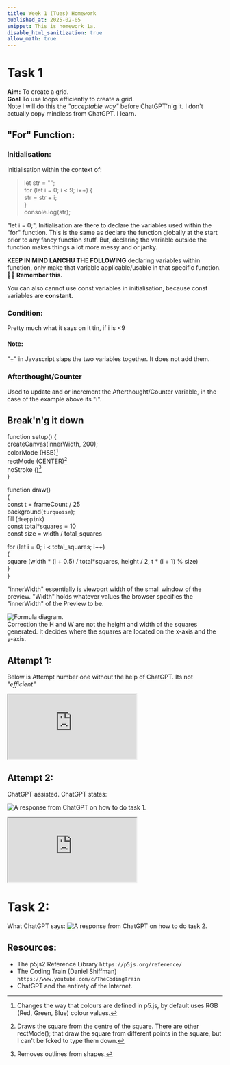 ```yaml
---
title: Week 1 (Tues) Homework
published_at: 2025-02-05
snippet: This is homework 1a.
disable_html_sanitization: true
allow_math: true
---
```


# Task 1

**Aim:** To create a grid.  
**Goal** To use loops efficiently to create a grid.  
Note I will do this the _"acceptable way"_ before ChatGPT'n'g it. I don't actually copy mindless from ChatGPT. I learn.

## "For" Function:

### Initialisation:

Initialisation within the context of:

> let str = "";  
>  for (let i = 0; i < 9; i++) {  
>  str = str + i;  
>  }  
>  console.log(str);

"let i = 0;", Initialisation are there to declare the variables used within the "for" function. This is the same as declare the function globally at the start prior to any fancy function stuff. But, declaring the variable outside the function makes things a lot more messy and or janky.

**KEEP IN MIND LANCHU THE FOLLOWING** declaring variables within function, only make that variable applicable/usable in that specific function. **🫵🏻 Remember this.**

You can also cannot use const variables in initialisation, because const variables are **constant.**

### Condition:

Pretty much what it says on it tin, if i is <9

#### Note:

"+" in Javascript slaps the two variables together. It does not add them.

### Afterthought/Counter

Used to update and or increment the Afterthought/Counter variable, in the case of the example above its "i".

## Break'n'g it down

function setup() {  
createCanvas(innerWidth, 200);  
colorMode (HSB)[^1]  
rectMode (CENTER)[^2]  
noStroke ()[^3]  
}

function draw()  
{  
const t = frameCount / 25  
background(`turquoise`);  
fill (`deeppink`)  
const total\*squares = 10  
const size = width / total_squares

for (let i = 0; i < total_squares; i++)  
{  
square (width * (i + 0.5) / total*squares, height / 2, t \* (i + 1) % size)  
}  
}

"innerWidth" essentially is viewport width of the small window of the preview. "Width" holds whatever values the browser specifies the "innerWidth" of the Preview to be.

![Formula diagram.](/IMG_8737.jpg)  
Correction the H and W are not the height and width of the squares generated. It decides where the squares are located on the x-axis and the y-axis.

## Attempt 1:

Below is Attempt number one without the help of ChatGPT. Its not _"efficient"_

<iframe id="falling_falling" src="https://editor.p5js.org/Lanchu2hen9/full/r2yY9hMko"></iframe>

<script type="module">

    const iframe  = document.getElementById (`falling_falling`)
    iframe.width  = iframe.parentNode.scrollWidth
    iframe.height = iframe.width * 9 / 16 + 42

</script>

## Attempt 2:

ChatGPT assisted. ChatGPT states:

![A response from ChatGPT on how to do task 1.](/ChatGPT.png)

<iframe id="p5js2" src="https://editor.p5js.org/Lanchu2hen9/full/eCm_owgZ5"></iframe>

<script type="module">

    const iframe  = document.getElementById (`p5js2`)
    iframe.width  = iframe.parentNode.scrollWidth
    iframe.height = iframe.width * 9 / 16 + 42

</script>

# Task 2:

What ChatGPT says:
![A response from ChatGPT on how to do task 2.](/ChatGPT2.png)

## Resources:

- The p5js2 Reference Library `https://p5js.org/reference/`
- The Coding Train (Daniel Shiffman) `https://www.youtube.com/c/TheCodingTrain`
- ChatGPT and the entirety of the Internet.

[^1]: Changes the way that colours are defined in p5.js, by default uses RGB (Red, Green, Blue) colour values.
[^2]: Draws the square from the centre of the square. There are other rectMode(); that draw the square from different points in the square, but I can't be fcked to type them down.
[^3]: Removes outlines from shapes.
